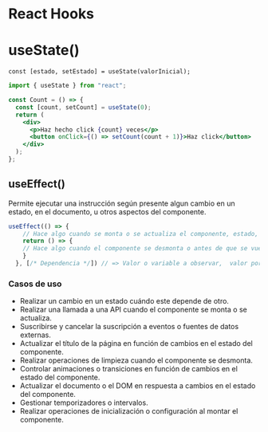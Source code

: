 # React Hooks

# useState()

`const [estado, setEstado] = useState(valorInicial);`

```jsx
import { useState } from "react";

const Count = () => {
  const [count, setCount] = useState(0);
  return (
    <div>
      <p>Haz hecho click {count} veces</p>
      <button onClick={() => setCount(count + 1)}>Haz click</button>
    </div>
  );
};
```

## useEffect()

Permite ejecutar una instrucción según presente algun cambio en un estado, en el documento, u otros aspectos del componente.
```jsx
useEffect(() => {
    // Hace algo cuando se monta o se actualiza el componente, estado, etc.
    return () => {
    // Hace algo cuando el componente se desmonta o antes de que se vuelva a ejecutar el efecto.
    }
  }, [/* Dependencia */]) // => Valor o variable a observar,  valor por defecto el documento.
```
### Casos de uso
- Realizar un cambio en un estado cuándo este depende de otro.
- Realizar una llamada a una API cuando el componente se monta o se actualiza.
- Suscribirse y cancelar la suscripción a eventos o fuentes de datos externas.
- Actualizar el título de la página en función de cambios en el estado del componente.
- Realizar operaciones de limpieza cuando el componente se desmonta.
- Controlar animaciones o transiciones en función de cambios en el estado del componente.
- Actualizar el documento o el DOM en respuesta a cambios en el estado del componente.
- Gestionar temporizadores o intervalos.
- Realizar operaciones de inicialización o configuración al montar el componente.

